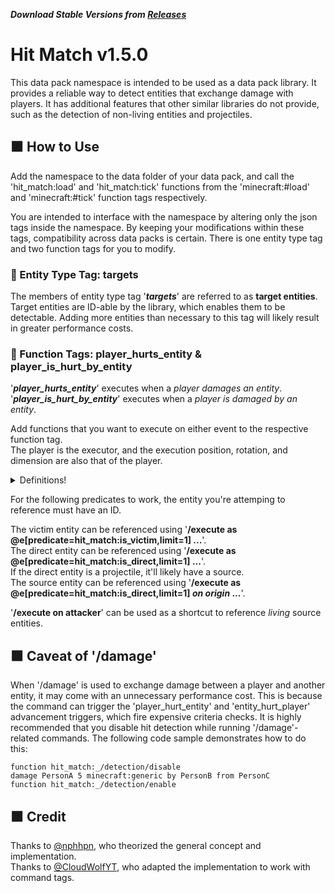 ***Download Stable Versions from [Releases](https://github.com/picarrow/hit-match/releases)***
# Hit Match v1.5.0
This data pack namespace is intended to be used as a data pack library.
It provides a reliable way to detect entities that exchange damage with players.
It has additional features that other similar libraries do not provide, such as the detection of non-living entities and projectiles.
## 🟧 How to Use
Add the namespace to the data folder of your data pack, and call the 'hit_match:load' and 'hit_match:tick' functions from the 'minecraft:#load' and 'minecraft:#tick' function tags respectively.

You are intended to interface with the namespace by altering only the json tags inside the namespace.
By keeping your modifications within these tags, compatibility across data packs is certain.
There is one entity type tag and two function tags for you to modify.
### 🔸 Entity Type Tag: targets
The members of entity type tag '***targets***' are referred to as **target entities**.
Target entities are ID-able by the library, which enables them to be detectable.
Adding more entities than necessary to this tag will likely result in greater performance costs.
### 🔸 Function Tags: player_hurts_entity & player_is_hurt_by_entity
'**_player_hurts_entity_**' executes when a *player damages an entity*.  
'**_player_is_hurt_by_entity_**' executes when a *player is damaged by an entity*.

Add functions that you want to execute on either event to the respective function tag.  
The player is the executor, and the execution position, rotation, and dimension are also that of the player.
<details>
<summary>Definitions!</summary>

**Victim Entity** - the entity that has been dealt damage  
**Source Entity** - the entity that is responsible for the dealt damage  
**Direct Entity** - the entity that actually dealt the damage
</details>

For the following predicates to work, the entity you're attemping to reference must have an ID.

The victim entity can be referenced using '**/execute as @e[predicate=hit_match:is_victim,limit=1] ...**'.  
The direct entity can be referenced using '**/execute as @e[predicate=hit_match:is_direct,limit=1] ...**'.  
If the direct entity is a projectile, it'll likely have a source.  
The source entity can be referenced using '**/execute as @e[predicate=hit_match:is_direct,limit=1] _on_ _origin_ ...**'.

'**/execute on attacker**' can be used as a shortcut to reference *living* source entities.
## 🟧 Caveat of '/damage'
When '/damage' is used to exchange damage between a player and another entity, it may come with an unnecessary performance cost.
This is because the command can trigger the 'player_hurt_entity' and 'entity_hurt_player' advancement triggers, which fire expensive criteria checks.
It is highly recommended that you disable hit detection while running '/damage'-related commands.
The following code sample demonstrates how to do this:
```
function hit_match:_/detection/disable
damage PersonA 5 minecraft:generic by PersonB from PersonC
function hit_match:_/detection/enable
```
## 🟧 Credit
Thanks to [@nphhpn](https://github.com/nphhpn), who theorized the general concept and implementation.  
Thanks to [@CloudWolfYT](https://github.com/CloudWolfYT), who adapted the implementation to work with command tags.
